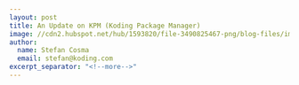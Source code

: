 ```yaml
---
layout: post
title: An Update on KPM (Koding Package Manager)
image: //cdn2.hubspot.net/hub/1593820/file-3490825467-png/blog-files/image-3.png
author:
  name: Stefan Cosma
  email: stefan@koding.com
excerpt_separator: "<!--more-->"
---
```


